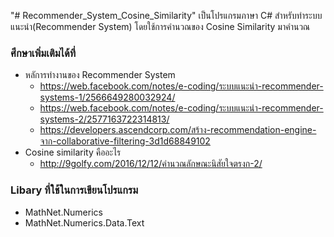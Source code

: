 "# Recommender_System_Cosine_Similarity" 
เป็นโปรแกรมภาษา C# สำหรับทำระบบแนะนำ(Recommender System) โดยใช้การคำนวณของ Cosine Similarity มาคำนวณ

### ศึกษาเพิ่มเติมได้ที่
- หลัการทำงานของ Recommender System
	- https://web.facebook.com/notes/e-coding/ระบบแนะนำ-recommender-systems-1/2566649280032924/
	- https://web.facebook.com/notes/e-coding/ระบบแนะนำ-recommender-systems-2/2577163722314813/
	- https://developers.ascendcorp.com/สร้าง-recommendation-engine-จาก-collaborative-filtering-3d1d68849102
- Cosine similarity คืออะไร
	- http://9golfy.com/2016/12/12/คำนวณลักษณะนิสัยใจตรงก-2/

	
### Libary ที่ใช้ในการเขียนโปรแกรม
- MathNet.Numerics
- MathNet.Numerics.Data.Text